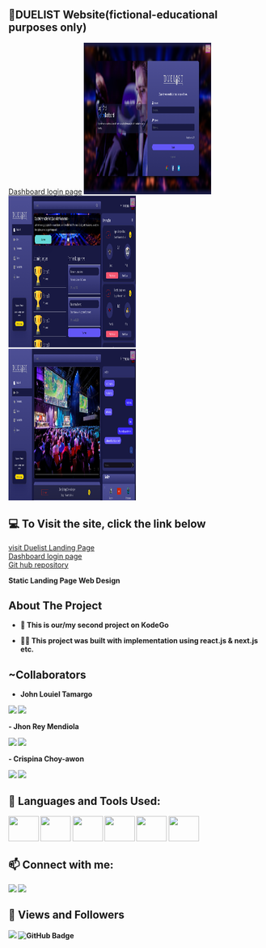## 🔲DUELIST Website(fictional-educational purposes only)
<a href="https://gaming-dashboard-enhancement-6smcnvmzi-johnlouielgithub.vercel.app/">Dashboard login page</a>
<img src="https://github.com/JohnLouielGitHub/Gaming-Dashboard-Enhancement/blob/main/public/img/readme-banner.png" height="300px" width="50%"/> 
<img src="https://github.com/JohnLouielGitHub/Gaming-Dashboard-Enhancement/blob/main/public/img/readme-banner-1.png" height="300px" width="50%"/> 
<img src="https://github.com/JohnLouielGitHub/Gaming-Dashboard-Enhancement/blob/main/public/img/readme-banner-2.png" height="300px" width="50%"/> 


## 💻 To Visit the site, click the link below

<a href="https://crischoy23.github.io/DUELIST/">visit Duelist Landing Page</a>
<br>
<a href="https://gaming-dashboard-enhancement-6smcnvmzi-johnlouielgithub.vercel.app/">Dashboard login page</a>
<br>
<a href="https://github.com/JohnLouielGitHub/Gaming-Dashboard-Enhancement">Git hub repository</a>

<b>Static Landing Page Web Design

##  About The Project

- 🌱 This is our/my second project on KodeGo

- 👨‍💻 This project was built with implementation using react.js & next.js etc.

## ~Collaborators

- John Louiel Tamargo
<p align="left">
<a href = "https://www.linkedin.com/in/john-louiel-tamargo-62a035214"><img src="https://img.icons8.com/fluent/48/000000/linkedin.png"/></a>
<a href = "https://github.com/JohnLouielGitHub"><img src="https://img.icons8.com/fluent/48/000000/github.png"/></a>
</p>
- Jhon Rey Mendiola
<p align="left">
<a href = "https://www.linkedin.com/in/crispina-choy-awon-564421210"><img src="https://img.icons8.com/fluent/48/000000/linkedin.png"/></a>
<a href = "https://github.com/crischoy23/"><img src="https://img.icons8.com/fluent/48/000000/github.png"/></a>
</p>
- Crispina Choy-awon
<p align="left">
<a href = "https://www.linkedin.com/in/crispina-choy-awon-564421210"><img src="https://img.icons8.com/fluent/48/000000/linkedin.png"/></a>
<a href = "https://github.com/crischoy23/"><img src="https://img.icons8.com/fluent/48/000000/github.png"/></a>
</p>

## 🚀 Languages and Tools Used:

<p align="left"> 
    <a> <img src="https://user-images.githubusercontent.com/80525007/123545785-83b4f580-d78c-11eb-850a-eb223c9351d2.png" height="50px" width="60px"/> </a> 
    <a> <img src="https://img.icons8.com/color/48/000000/html-5.png" height="50px" width="60px"/> </a> 
    <a> <img src="https://img.icons8.com/color/48/000000/css3.png" height="50px" width="60px"/> </a>
    <a> <img src="https://img.icons8.com/color/48/000000/git.png" height="50px" width="60px"/> </a> 
    <a> <img src="https://cdn.iconscout.com/icon/free/png-512/figma-682083.png"  height="50px" width="60px"/> </a> 
        <a> <img src="https://upload.wikimedia.org/wikipedia/commons/thumb/9/9a/Visual_Studio_Code_1.35_icon.svg/2048px-Visual_Studio_Code_1.35_icon.svg.png"  height="50px" width="60px"/> </a> 
    
    
</p>

## 📫 Connect with me:

<p align="left">
<a href = "https://www.linkedin.com/in/crispina-choy-awon-564421210"><img src="https://img.icons8.com/fluent/48/000000/linkedin.png"/></a>
<a href = "https://github.com/crischoy23/"><img src="https://img.icons8.com/fluent/48/000000/github.png"/></a>
</p>

## 👀 Views and Followers

<p align="left">
<a><img src="https://komarev.com/ghpvc/?username=crischoy23">
</a>
<a><img src="https://img.shields.io/github/followers/crischoy23?label=Followers&style=social" alt="GitHub Badge"></a>
</p>
